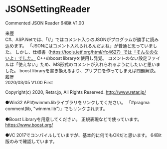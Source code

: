 # JSONSettingReader

Commented JSON Reader  64Bit V1.00

来歴	
 C#、ASP.Netでは、「//」ではコメント入りのJSONがプログラムが勝手に読み込めます。
 「JSONにはコメント入れられるんだよね」が普通と思っていました。
 しかし、仕様書（https://tools.ietf.org/html/rfc4627）では「そんなのないよ」でした。
 C++のboost libraryを使用し発覚。
 コメントのない設定ファイルは「使えない」ため、MS形式のコメントが入れられるようにしたいと思いました。
 boost libraryを書き換えるより、プリプロを作ってしまえば問題解決。
履歴	
 2020/03/05 V1.00 First 
 
Copyright(c) 2020, Retar.jp, All Rights Reserved.
http://www.retar.jp/

●Win32 APIのwinmm.libライブラリをリンクしてください。
 「#pragma comment(lib, "winmm.lib")」でもリンクされます。

●Boost Libraryを用意してください。
 正規表現などで使っています。
 https://www.boost.org/

●VC 2017でコンパイルしていますが、基本的に何でもOKだと思います。
 64Bit版のみで確認しています。
